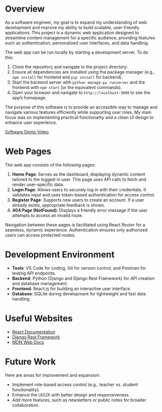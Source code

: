 # Overview

As a software engineer, my goal is to expand my understanding of web development and improve my ability to build scalable, user-friendly applications. This project is a dynamic web application designed to streamline content management for a specific audience, providing features such as authentication, personalized user interfaces, and data handling.

The web app can be run locally by starting a development server. To do this:
1. Clone the repository and navigate to the project directory.
2. Ensure all dependencies are installed using the package manager (e.g., `npm install` for frontend and `pip install` for backend).
3. Start the backend server with `python manage.py runserver` and the frontend with `npm start` (or the equivalent commands).
4. Open your browser and navigate to `http://localhost:3000` to see the app’s homepage.

The purpose of this software is to provide an accessible way to manage and navigate various features efficiently while supporting user roles. My main focus was on implementing practical functionality and a clean UI design to enhance user experience.

[Software Demo Video](https://youtu.be/Echd1ecCIAc)

# Web Pages

The web app consists of the following pages:
1. **Home Page**: Serves as the dashboard, displaying dynamic content tailored to the logged-in user. This page uses API calls to fetch and render user-specific data.
2. **Login Page**: Allows users to securely log in with their credentials. It validates input and uses token-based authentication for access control.
3. **Register Page**: Supports new users to create an account. If a user already exists, appropriate feedback is shown.
4. **404 Page (NotFound)**: Displays a friendly error message if the user attempts to access an invalid route.

Navigation between these pages is facilitated using React Router for a seamless, dynamic experience. Authentication ensures only authorized users can access protected routes.

# Development Environment

- **Tools**: VS Code for coding, Git for version control, and Postman for testing API endpoints.
- **Backend**: Python (Django and Django Rest Framework) for API creation and database management.
- **Frontend**: React.js for building an interactive user interface.
- **Database**: SQLite during development for lightweight and fast data handling.

# Useful Websites

- [React Documentation](https://reactjs.org/docs/getting-started.html)
- [Django Rest Framework](https://www.django-rest-framework.org/)
- [MDN Web Docs](https://developer.mozilla.org/)

# Future Work

Here are areas for improvement and expansion:
* Implement role-based access control (e.g., teacher vs. student functionality).
* Enhance the UI/UX with better design and responsiveness.
* Add more features, such as newsletters or public notes for broader collaboration.